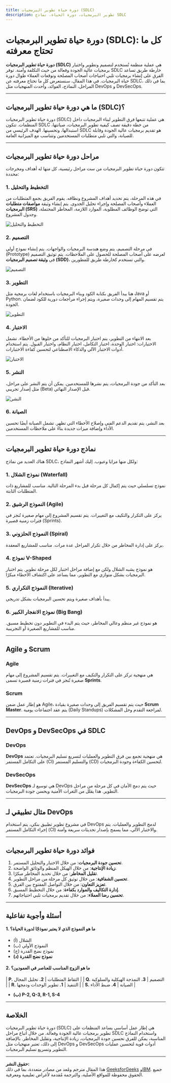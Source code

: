 ```yaml
---
title: دورة حياة تطوير البرمجيات (SDLC)
description: تطوير البرمجيات، دورة الحياة، نماذج SDLC
---
```


# دورة حياة تطوير البرمجيات (SDLC): كل ما تحتاج معرفته

**دورة حياة تطوير البرمجيات (SDLC)** هي عملية منظمة تُستخدم لتصميم وتطوير واختبار برمجيات عالية الجودة وفعالة من حيث التكلفة وآمنة. توفر SDLC خارطة طريق تساعد الفرق على إنشاء برمجيات تلبي احتياجات أصحاب المصلحة وتوقعات العملاء طوال دورة حياة البرمجيات. في هذا المقال، سنستعرض كل ما تحتاج معرفته عن SDLC، بما في ذلك المراحل، النماذج، الفوائد، وأحدث المنهجيات مثل DevOps و DevSecOps.

---

## ما هي دورة حياة تطوير البرمجيات (SDLC)؟

دورة حياة تطوير البرمجيات (SDLC) هي عملية تتبعها فرق التطوير لبناء البرمجيات داخل المنظمات. تتكون SDLC من خطة دقيقة تصف كيفية تطوير البرمجيات، صيانتها، استبدالها، وتحسينها. الهدف الرئيسي من SDLC هو تقديم برمجيات عالية الجودة وقابلة للصيانة، والتي تلبي متطلبات المستخدمين وتتناسب مع الميزانية العامة.

---

## مراحل دورة حياة تطوير البرمجيات

تتكون دورة حياة تطوير البرمجيات من ست مراحل رئيسية، كل منها له أهداف ومخرجات محددة:

### 1. التخطيط والتحليل
في هذه المرحلة، يتم تحديد أهداف المشروع ونطاقه. يقوم الفريق بجمع المتطلبات من العملاء وأصحاب المصلحة وإجراء تحليل الجدوى. يتم إنشاء وثيقة **مواصفات متطلبات البرمجيات (SRS)** التي توضح الوظائف المطلوبة، الموارد اللازمة، المخاطر المحتملة، وجدول المشروع.

![التخطيط والتحليل](https://media.geeksforgeeks.org/wp-content/uploads/20231218094307/1.jpg)

### 2. التصميم
في مرحلة التصميم، يتم وضع هندسة البرمجيات والواجهات. يتم إنشاء نموذج أولي (Prototype) لعرضه على أصحاب المصلحة للحصول على الملاحظات. يتم توثيق التصميم في **وثيقة تصميم البرمجيات (SDD)**، والتي تستخدم كخارطة طريق للمطورين.

![التصميم](https://media.geeksforgeeks.org/wp-content/uploads/20231218094458/3.jpg)

### 3. التطوير
هنا يبدأ الفريق بكتابة الكود وبناء البرمجيات باستخدام لغات برمجية مثل Java أو Python. يتم تقسيم المهام إلى وحدات صغيرة، ويتم إجراء مراجعات دورية للكود لضمان الجودة.

![التطوير](https://media.geeksforgeeks.org/wp-content/uploads/20231218094538/4.jpg)

### 4. الاختبار
بعد الانتهاء من التطوير، يتم اختبار البرمجيات للتأكد من خلوها من الأخطاء. تشمل الاختبارات: اختبار الوحدة، اختبار التكامل، اختبار النظام، واختبار القبول. يتم استخدام أدوات الاختبار الآلي والذكاء الاصطناعي لتحسين كفاءة الاختبارات.

![الاختبار](https://media.geeksforgeeks.org/wp-content/uploads/20231218094631/5.jpg)

### 5. النشر
بعد التأكد من جودة البرمجيات، يتم نشرها للمستخدمين. يمكن أن يتم النشر على مراحل، مثل إصدار تجريبي (Beta) قبل الإصدار النهائي.

![النشر](https://media.geeksforgeeks.org/wp-content/uploads/20231218094709/6.jpg)

### 6. الصيانة
بعد النشر، يتم تقديم الدعم الفني وإصلاح الأخطاء التي تظهر. تشمل الصيانة أيضًا تحسين الأداء وإضافة ميزات جديدة بناءً على ملاحظات المستخدمين.

---

## نماذج دورة حياة تطوير البرمجيات

هناك العديد من نماذج SDLC، ولكل منها مزايا وعيوب. إليك أشهر النماذج:

### 1. نموذج الشلال (Waterfall)
نموذج تسلسلي حيث يتم إكمال كل مرحلة قبل بدء المرحلة التالية. مناسب للمشاريع ذات المتطلبات الثابتة.

### 2. النموذج الرشيق (Agile)
يركز على التكرار والتكيف مع التغييرات. يتم تقسيم المشروع إلى مهام صغيرة تُنجز في فترات زمنية قصيرة (Sprints).

### 3. النموذج الحلزوني (Spiral)
يركز على إدارة المخاطر من خلال تكرار المراحل عدة مرات. مناسب للمشاريع المعقدة.

### 4. نموذج V-Shaped
هو نموذج يشبه الشلال ولكن مع إضافة مراحل اختبار لكل مرحلة تطوير. يتم اختبار البرمجيات بشكل متوازي مع التطوير، مما يساعد على اكتشاف الأخطاء مبكرًا.

### 5. النموذج التكراري (Iterative)
يبدأ بأهداف صغيرة ويتم تحسين البرمجيات بشكل تدريجي.

### 6. نموذج الانفجار الكبير (Big Bang)
هو نموذج غير منظم وعالي المخاطر، حيث يتم البدء في التطوير دون تخطيط مسبق. مناسب للمشاريع الصغيرة أو التجريبية.

---

## Agile و Scrum

### Agile
هي منهجية تركز على التكرار والتكيف مع التغييرات. يتم تقسيم المشروع إلى مهام صغيرة تُنجز في فترات زمنية قصيرة تسمى **Sprints**.

### Scrum
هو إطار عمل ضمن Agile، حيث يتم تقسيم الفريق إلى وحدات صغيرة بقيادة **Scrum Master**. يتم عقد اجتماعات يومية (Daily Standups) لمراجعة التقدم وحل المشكلات.

---

## DevOps و DevSecOps في SDLC

### DevOps
**DevOps** هي منهجية تجمع بين فرق التطوير والعمليات لتسريع تسليم البرمجيات. تعتمد على التكامل المستمر (CI) والتسليم المستمر (CD) لتحسين الكفاءة وجودة البرمجيات.

### DevSecOps
**DevSecOps** هي توسيع لـ DevOps حيث يتم دمج الأمان في كل مرحلة من مراحل التطوير. هذا يقلل من الثغرات الأمنية ويحسن جودة البرمجيات.

---

## مثال تطبيقي لـ DevOps

في مشروع تطوير تطبيق بنكي، يتم استخدام DevOps لدمج التطوير والعمليات. يتم إجراء التكامل المستمر (CI) والاختبار الآلي، مما يسمح بإصدار تحديثات سريعة وآمنة.

---

## فوائد دورة حياة تطوير البرمجيات

1. **تحسين جودة البرمجيات**: من خلال الاختبار والتحليل المستمر.
2. **زيادة الإنتاجية**: من خلال الهيكل المنظم والوثائق الواضحة.
3. **تقليل المخاطر**: من خلال تحديد المخاطر مبكرًا.
4. **تحسين الشفافية**: من خلال توثيق كل مرحلة من مراحل التطوير.
5. **تعزيز التعاون**: من خلال التواصل المفتوح بين الفرق.
6. **إدارة التكاليف والموارد بكفاءة**: من خلال التخطيط المسبق.
7. **تحسين رضا العملاء**: من خلال تقديم برمجيات تلبي احتياجاتهم.

---

## أسئلة وأجوبة تفاعلية

#### 1. ما هو النموذج الذي لا يعتبر نموذجًا لدورة الحياة؟
- (أ) الشلال
- (ب) النموذج الأولي
- (ج) نموذج نضج القدرة
- **(د) نموذج نضج القدرة**

#### 2. ما هو الزوج المناسب للعناصر في العمودين؟
| **P.** التقاط المتطلبات | **2.** تحليل المجال |
| **Q.** التصميم | **3.** النمذجة الهيكلية والسلوكية |
| **R.** التنفيذ | **1.** تطوير الوحدات ودمجها |
| **S.** الصيانة | **4.** ضبط الأداء |

- **(ب) P-2, Q-3, R-1, S-4**

---

## الخلاصة

دورة حياة تطوير البرمجيات (SDLC) هي إطار عمل أساسي يساعد المنظمات على تطوير برمجيات عالية الجودة وفعالة. من خلال اتباع مراحل SDLC واستخدام النماذج المناسبة، يمكن للفرق تحسين جودة البرمجيات، زيادة الإنتاجية، وتقليل المخاطر. بالإضافة إلى ذلك، تعتبر منهجيات مثل DevOps و DevSecOps أدوات قوية لتحسين عمليات التطوير وتسريع تسليم البرمجيات.

---

**حقوق النشر:**  
هذا المقال مترجم ومُعد من مصادر متعددة، بما في ذلك [GeeksforGeeks](https://www.geeksforgeeks.org/software-development-life-cycle-sdlc/) و[IBM](https://www.ibm.com/think/topics/software-development-life-cycle). جميع الحقوق محفوظة للمواقع الأصلية، والترجمة مُقدمة لأغراض تعليمية ومعرفية.